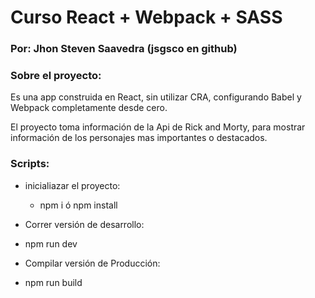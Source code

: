 # Curso React + Webpack + SASS

### Por: Jhon Steven Saavedra (jsgsco en github)

### Sobre el proyecto:

Es una app construida en React, sin utilizar CRA, configurando Babel y Webpack completamente desde cero.

El proyecto toma información de la Api de Rick and Morty, para mostrar información de los personajes mas importantes o destacados.

### Scripts:

- inicialiazar el proyecto:

  - npm i ó npm install

- Correr versión de desarrollo:

- npm run dev

- Compilar versión de Producción:

- npm run build
